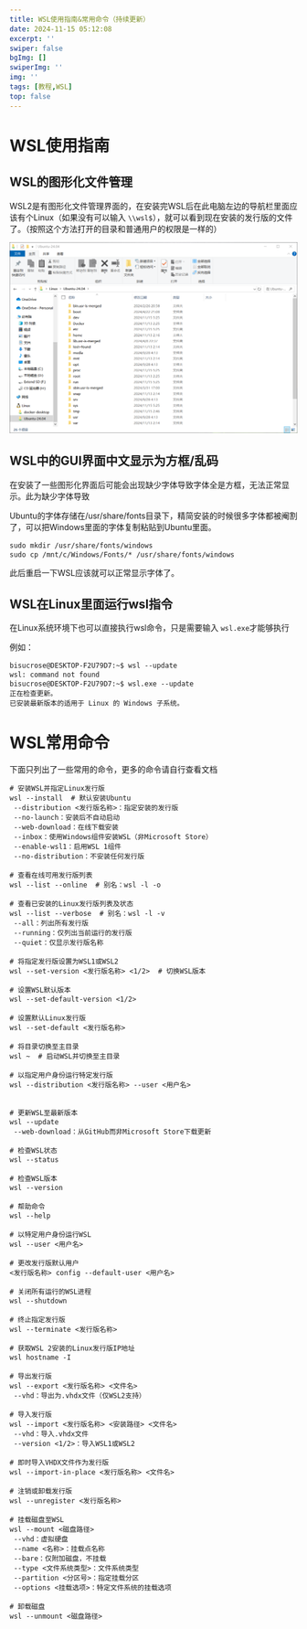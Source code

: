 ```yaml
---
title: WSL使用指南&常用命令（持续更新）
date: 2024-11-15 05:12:08
excerpt: ''
swiper: false
bgImg: []
swiperImg: ''
img: '' 
tags: [教程,WSL]
top: false
---
```




# WSL使用指南

## WSL的图形化文件管理

WSL2是有图形化文件管理界面的，在安装完WSL后在此电脑左边的导航栏里面应该有个Linux（如果没有可以输入 `\\wsl$`），就可以看到现在安装的发行版的文件了。（按照这个方法打开的目录和普通用户的权限是一样的）

![image-20241115052611042](WSL_Troubleshooting&DailyCommand/image-20241115052611042.png)



## WSL中的GUI界面中文显示为方框/乱码

在安装了一些图形化界面后可能会出现缺少字体导致字体全是方框，无法正常显示。此为缺少字体导致

Ubuntu的字体存储在/usr/share/fonts目录下，精简安装的时候很多字体都被阉割了，可以把Windows里面的字体复制粘贴到Ubuntu里面。

```shell
sudo mkdir /usr/share/fonts/windows
sudo cp /mnt/c/Windows/Fonts/* /usr/share/fonts/windows
```

此后重启一下WSL应该就可以正常显示字体了。



## WSL在Linux里面运行wsl指令

在Linux系统环境下也可以直接执行wsl命令，只是需要输入 `wsl.exe`才能够执行

例如：

```shell
bisucrose@DESKTOP-F2U79D7:~$ wsl --update
wsl: command not found
bisucrose@DESKTOP-F2U79D7:~$ wsl.exe --update
正在检查更新。
已安装最新版本的适用于 Linux 的 Windows 子系统。
```



# WSL常用命令

下面只列出了一些常用的命令，更多的命令请自行查看文档

```shell
# 安装WSL并指定Linux发行版
wsl --install  # 默认安装Ubuntu
 --distribution <发行版名称>：指定安装的发行版
 --no-launch：安装后不自动启动
 --web-download：在线下载安装
 --inbox：使用Windows组件安装WSL（非Microsoft Store）
 --enable-wsl1：启用WSL 1组件
 --no-distribution：不安装任何发行版

# 查看在线可用发行版列表
wsl --list --online  # 别名：wsl -l -o

# 查看已安装的Linux发行版列表及状态
wsl --list --verbose  # 别名：wsl -l -v
 --all：列出所有发行版
 --running：仅列出当前运行的发行版
 --quiet：仅显示发行版名称

# 将指定发行版设置为WSL1或WSL2
wsl --set-version <发行版名称> <1/2>  # 切换WSL版本

# 设置WSL默认版本
wsl --set-default-version <1/2>

# 设置默认Linux发行版
wsl --set-default <发行版名称>

# 将目录切换至主目录
wsl ~  # 启动WSL并切换至主目录

# 以指定用户身份运行特定发行版
wsl --distribution <发行版名称> --user <用户名>


# 更新WSL至最新版本
wsl --update
 --web-download：从GitHub而非Microsoft Store下载更新

# 检查WSL状态
wsl --status

# 检查WSL版本
wsl --version

# 帮助命令
wsl --help

# 以特定用户身份运行WSL
wsl --user <用户名>

# 更改发行版默认用户
<发行版名称> config --default-user <用户名>

# 关闭所有运行的WSL进程
wsl --shutdown  

# 终止指定发行版
wsl --terminate <发行版名称>

# 获取WSL 2安装的Linux发行版IP地址
wsl hostname -I  

# 导出发行版
wsl --export <发行版名称> <文件名>  
 --vhd：导出为.vhdx文件（仅WSL2支持）

# 导入发行版
wsl --import <发行版名称> <安装路径> <文件名>  
 --vhd：导入.vhdx文件
 --version <1/2>：导入WSL1或WSL2

# 即时导入VHDX文件作为发行版
wsl --import-in-place <发行版名称> <文件名>

# 注销或卸载发行版
wsl --unregister <发行版名称>

# 挂载磁盘至WSL
wsl --mount <磁盘路径>
 --vhd：虚拟硬盘
 --name <名称>：挂载点名称
 --bare：仅附加磁盘，不挂载
 --type <文件系统类型>：文件系统类型
 --partition <分区号>：指定挂载分区
 --options <挂载选项>：特定文件系统的挂载选项

# 卸载磁盘
wsl --unmount <磁盘路径>  

```

